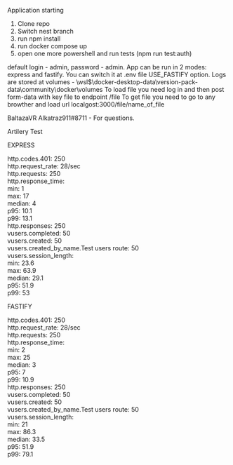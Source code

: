 Application starting

1.  Clone repo
2. Switch nest branch
3. run npm install
4. run docker compose up
5. open one more powershell and run tests (npm run test:auth)

default login - admin, password - admin. 
App can be run in 2 modes: express and fastify. You can switch it at .env file USE_FASTIFY option. 
Logs are stored at volumes - \\wsl$\docker-desktop-data\version-pack-data\community\docker\volumes
To load file you need log in and then post form-data with key file to endpoint /file
To get file you need to go to any browther and load url localgost:3000/file/name_of_file

BaltazaVR  Alkatraz911#8711 - For questions. 


Artilery Test 

EXPRESS  

http.codes.401:  250  
http.request_rate:  28/sec  
http.requests:  250      
http.response_time:                                                                       
  min:  1          
  max:  17         
  median:  4          
  p95:  10.1       
  p99:  13.1       
http.responses:  250      
vusers.completed:  50       
vusers.created:  50       
vusers.created_by_name.Test users route:  50       
vusers.session_length:                                                                    
  min:  23.6      
  max:  63.9  
  median:  29.1        
  p95:  51.9       
  p99:  53          

FASTIFY 

 http.codes.401: 250         
 http.request_rate:  28/sec   
 http.requests:  250   
 http.response_time:   
  min:  2   
  max:  25   
  median:  3   
  p95:  7   
  p99:  10.9   
 http.responses: 250   
 vusers.completed:  50   
 vusers.created:  50   
 vusers.created_by_name.Test users route:  50   
 vusers.session_length:   
  min:  21   
  max:  86.3   
  median:  33.5          
  p95:  51.9   
  p99:  79.1   

  
  
  
  
  





  
  
  
  
  
